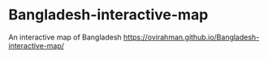 # Bangladesh-interactive-map
An interactive map of Bangladesh
https://ovirahman.github.io/Bangladesh-interactive-map/
